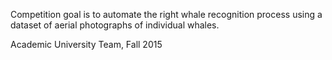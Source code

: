 Competition goal is to automate the right whale recognition process using a dataset of aerial photographs of individual whales.

Academic University Team, Fall 2015
